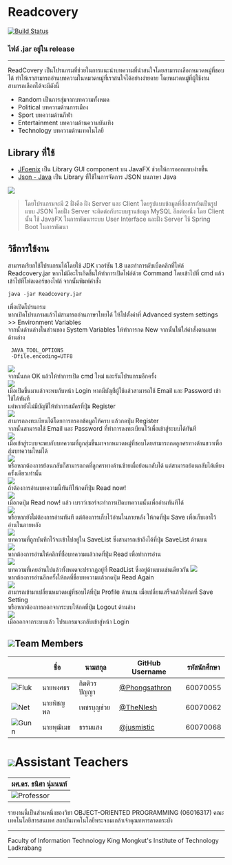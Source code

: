 # Readcovery
[![Build Status](https://travis-ci.org/joemccann/dillinger.svg?branch=master)](https://travis-ci.org/joemccann/dillinger)  
### ไฟล์ .jar อยู่ใน release
***
ReadCovery เป็นโปรแกรมที่ช่วยในการแนะนำบทความที่น่าสนใจโดยสามารถเลือกหมวดหมู่ที่ชอบได้ ทำให้เราสามารถอ่านบทความในหมวดหมู่ที่เราสนใจได้อย่างง่ายดาย
โดยหมวดหมู่ที่ผู้ใช้งานสามารถเลือกได้จะมีดังนี้

  - Random เป็นการสุ่มจากบทความทั้งหมด
  - Political บทความด้านการเมือง
  - Sport บทความด้านกีฬา
  - Entertainment บทความด้านความบันเทิง
  - Technology บทความด้านเทคโนโลยี
  ## Library ที่ใช้
  - [JFoenix](https://github.com/jfoenixadmin/JFoenix) เป็น Library GUI component บน JavaFX ช่วยให้การออกแบบง่ายขึ้น
  - [Json - Java](https://github.com/stleary/JSON-java) เป็น Library ที่ใช้ในการจัดการ JSON บนภาษา Java
  
  ![](https://github.com/Phongsathron/ReadCovery/blob/GUI/src/img/Working.png)    

> โดยโปรแกรมจะมี 2 ฝั่งคือ ฝั่ง Server และ Client โดยรูปแบบข้อมูลที่สื่อสารกันเป็นรูปแบบ JSON โดยฝั่ง Server จะติดต่อกับระบบฐานข้อมูล MySQL อีกต่อหนึ่ง โดย Client นั้น ใช้ JavaFX ในการพัฒนาระบบ User Interface และฝั่ง Server ใช้ Spring Boot ในการพัฒนา
 ## วิธีการใช้งาน

  สามารถเรียกใช้โปรแกรมได้โดยใช้ JDK  เวอร์ชัน 1.8 และทำการดับเบิ้ลคลิกที่ไฟล์ Readcovery.jar 
  หากไม่มีอะไรเกิดขึ้นให้ทำการเปิดไฟล์ด้วย Command โดยเข้าไปที่ cmd แล้วเข้าไปที่โฟลเดอร์ของไฟล์
  จากนั้นพิมพ์คำสั่ง
   ```
   java -jar Readcovery.jar
   ```
  เพื่อเปิดโปรแกรม  
  หากเปิดโปรแกรมแล้วไม่สามารถอ่านภาษาไทยได้ ให้ไปตั้งค่าที่ Advanced system settings >> Environment Variables  
  จากนั้นด้านล่างในส่วนของ System Variables ให้ทำการกด New จากนั้นให้ใส่คำสั่งตามภาพด้านล่าง  
  ```
   JAVA_TOOL_OPTIONS
   -Dfile.encoding=UTF8
   ```
  ![](https://github.com/Phongsathron/ReadCovery/blob/GUI/src/img/setting.png)  
  จากนั้นกด OK แล้วให้ทำการเปิด cmd ใหม่ และรันโปรแกรมอีกครั้ง  
  ![](https://github.com/Phongsathron/ReadCovery/blob/GUI/src/img/Login.png)    
  เมื่อเปิดขึ้นมาแล้วจะพบกับหน้า Login หากมีบัญชีผู้ใช้แล้วสามารถใช้ Email และ Password เข้าใช้ได้ทันที  
  แต่หากยังไม่มีบัญชีให้ทำการสมัครที่ปุ่ม Register    
  ![](https://github.com/Phongsathron/ReadCovery/blob/GUI/src/img/register.png)    
  สามารถลงทะเบียนได้โดยการกรอกข้อมูลให้ครบ แล้วกดปุ่ม Register  
  จากนั้นสามารถใช้ Email และ Password ที่ทำการลงทะเบียนไว้เพื่อเข้าสู่ระบบได้ทันที    
  ![](https://github.com/Phongsathron/ReadCovery/blob/GUI/src/img/next.png)    
  เมื่อเข้าสู่ระบบจะพบกับบทความที่ถูกสุ่มขึ้นมาจากหมวดหมู่ที่ชอบโดยสามารถกดลูกศรทางด้านขวาเพื่อสุ่มบทความใหม่ได้    
  ![](https://github.com/Phongsathron/ReadCovery/blob/GUI/src/img/back.png)    
หรือหากต้องการย้อนกลับก็สามารถกดที่ลูกศรทางด้านซ้ายเผื่อย้อนกลับได้ แต่สามารถย้อนกลับได้เพียงครั้งเดียวเท่านั้น    
 ![](https://github.com/Phongsathron/ReadCovery/blob/GUI/src/img/readnow.png)    
ถ้าต้องการอ่านบทความนี้ทันทีให้กดที่ปุ่ม Read now!    
 ![](https://github.com/Phongsathron/ReadCovery/blob/GUI/src/img/open.png)    
เมื่อกดปุ่ม Read now! แล้ว เบราว์เซอร์จะทำการเปิดบทความนั้นเพื่ออ่านทันทีได้    
 ![](https://github.com/Phongsathron/ReadCovery/blob/GUI/src/img/save.png)    
หรือหากยังไม่ต้องการอ่านทันที แต่ต้องการเก็บไว้อ่านในภายหลัง ให้กดที่ปุ่ม Save
เพื่อเก็บเอาไว้อ่านในภายหลัง    
![](https://github.com/Phongsathron/ReadCovery/blob/GUI/src/img/saveList.png)    
บทความที่ถูกบันทึกไว้จะเข้าไปอยู่ใน SaveList ซึ่งสามารถเข้าถึงได้ที่ปุ่ม SaveList ด้านบน    
![](https://github.com/Phongsathron/ReadCovery/blob/GUI/src/img/ReadInSaveList.png)    
หากต้องการอ่านให้คลิกที่ชื่อบทความแล้วกดที่ปุ่ม Read เพื่อทำการอ่าน    
 ![](https://github.com/Phongsathron/ReadCovery/blob/GUI/src/img/ReadList.png)    
บทความที่เคยอ่านไปแล้วทั้งหมดจะปรากฏอยู่ที่ ReadList ซึ่งอยู่ด้านบนเช่นเดียวกัน
![](https://github.com/Phongsathron/ReadCovery/blob/GUI/src/img/ReadAgain.png)    
หากต้องการอ่านอีกครั้งให้กดที่ชื่อบทความแล้วกดปุ่ม Read Again    
![](https://github.com/Phongsathron/ReadCovery/blob/GUI/src/img/edit.png)    
สามารถเข้ามาเปลี่ยนหมวดหมู่ที่ชอบได้ที่ปุ่ม Profile ด้านบน เมื่อเปลี่ยนเสร็จแล้วให้กดที่ Save Setting  
หรือหากต้องการออกจากระบบให้กดที่ปุ่ม Logout ด้านล่าง    
![](https://github.com/Phongsathron/ReadCovery/blob/GUI/src/img/Login.png)    
เมื่อออกจากระบบแล้ว โปรแกรมจะกลับเข้าสู่หน้า Login    
 ## ![](https://github.com/compro-itkmitl/Bomberman/blob/master/picreadme/Human.png)Team Members
|  | ชื่อ | นามสกุล | GitHub Username | รหัสนักศึกษา |
|--|--|--|--|--|
| ![Fluk](https://github.com/Phongsathron/ReadCovery/blob/GUI/src/img/Fluke.png) | นายพงศธร| กิตติวรปัญญา | [@Phongsathron](https://github.com/Phongsathron) | 60070055 |
| ![Net](https://github.com/Phongsathron/ReadCovery/blob/GUI/src/img/Net.png) | นายพิชญพล| เพชรบุญช่วย | [@TheNlesh](https://github.com/TheNlesh) | 60070062 |
| ![Gunn](https://github.com/Phongsathron/ReadCovery/blob/GUI/src/img/Gunn.png) | นายพุฒิเมธ | ธรรมแสง | [@jusmistic](https://github.com/jusmistic) | 60070068|


# ![](https://github.com/compro-itkmitl/Bomberman/blob/master/picreadme/Supervisor.png)Assistant Teachers
| ผศ.ดร. ธนิศา นุ่มนนท์  |
| ------ |
| ![Professor](https://github.com/Phongsathron/ReadCovery/blob/GUI/src/img/Professor.png)

รายงานนี้เป็นส่วนหนึ่งของวิชา OBJECT-ORIENTED PROGRAMMING (06016317)
คณะเทคโนโลยีสารสนเทศ สถาบันเทคโนโลยีพระจอมเกล้าเจ้าคุณทหารลาดกระบัง
***

Faculty of Information Technology
King Mongkut's Institute of Technology Ladkrabang

***
